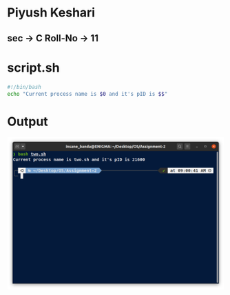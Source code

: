 # Piyush Keshari
## sec -> C Roll-No -> 11

# script.sh

```bash
#!/bin/bash
echo "Current process name is $0 and it's pID is $$"
```

# Output

![output](./output.png)